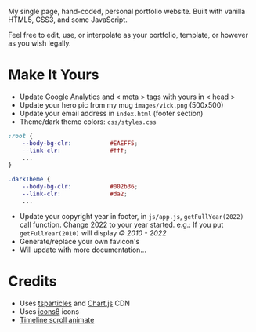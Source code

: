 My single page, hand-coded, personal portfolio website. Built with vanilla HTML5, CSS3, and some JavaScript.

Feel free to edit, use, or interpolate as your portfolio, template, or however as you wish legally.

# Make It Yours
- Update Google Analytics and < meta > tags with yours in < head >
- Update your hero pic from my mug `images/vick.png` (500x500)
- Update your email address in `index.html` (footer section)
- Theme/dark theme colors: `css/styles.css`
```css
:root {
    --body-bg-clr:           #EAEFF5;
    --link-clr:              #fff;
    ...
}

.darkTheme {
    --body-bg-clr:           #002b36;
    --link-clr:              #da2;
    ...
```
- Update your copyright year in footer, in  `js/app.js`, `getFullYear(2022)` call function. Change 2022 to your year started. e.g.: If you put `getFullYear(2010)` will display *&copy; 2010 - 2022*
- Generate/replace your own favicon's
- Will update with more documentation...

# Credits
- Uses [tsparticles](https://particles.js.org/) and [Chart.js](https://www.chartjs.org/) CDN
- Uses [icons8](https://icons8.com/) icons
- [Timeline scroll animate](https://webdesign.tutsplus.com/tutorials/building-a-vertical-timeline-with-css-and-a-touch-of-javascript--cms-26528)

